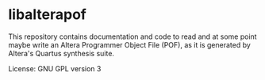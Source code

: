 # libalterapof

This repository contains documentation and code
to read and at some point maybe write an Altera Programmer Object File (POF),
as it is generated by Altera's Quartus synthesis suite.

License: GNU GPL version 3
